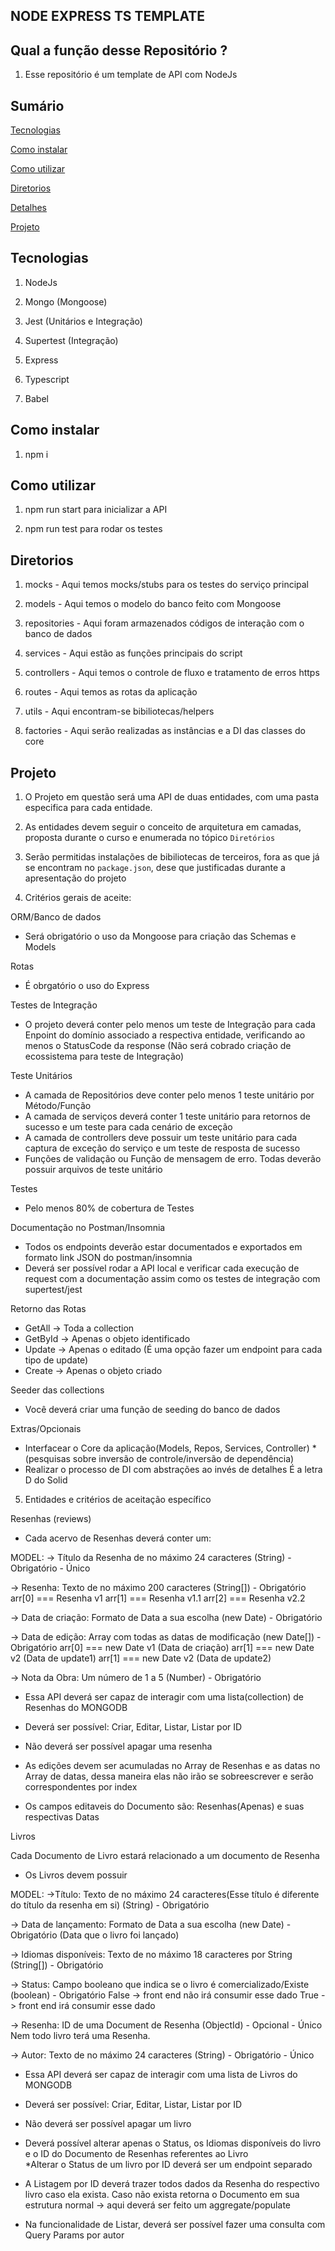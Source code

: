 ## NODE EXPRESS TS TEMPLATE

## Qual a função desse Repositório ?

1. Esse repositório é um template de API com NodeJs

## Sumário

[Tecnologias](#tecnologias)

[Como instalar](#como-instalar)

[Como utilizar](#como-utilizar)

[Diretorios](#diretorios)

[Detalhes](#detalhes)

[Projeto](#projeto)

## Tecnologias

1. NodeJs

2. Mongo (Mongoose)

3. Jest (Unitários e Integração)

4. Supertest (Integração)

5. Express

6. Typescript

7. Babel

## Como instalar

1. npm i

## Como utilizar

1. npm run start para inicializar a API

2. npm run test para rodar os testes

## Diretorios

1. mocks - Aqui temos mocks/stubs para os testes do serviço principal

2. models - Aqui temos o modelo do banco feito com Mongoose

3. repositories - Aqui foram armazenados códigos de interação com o banco de dados

4. services - Aqui estão as funções principais do script

5. controllers - Aqui temos o controle de fluxo e tratamento de erros https

6. routes - Aqui temos as rotas da aplicação

7. utils - Aqui encontram-se bibiliotecas/helpers

8. factories - Aqui serão realizadas as instâncias e a DI das classes do core

## Projeto

1. O Projeto em questão será uma API de duas entidades, com uma pasta especifica para
   cada entidade.

2. As entidades devem seguir o conceito de arquitetura em camadas, proposta durante o curso e enumerada no tópico `Diretórios`

3. Serão permitidas instalações de bibiliotecas de terceiros, fora as que já se encontram no `package.json`, dese que justificadas durante a apresentação do projeto

4. Critérios gerais de aceite:

ORM/Banco de dados

- Será obrigatório o uso da Mongoose para criação das Schemas e Models

Rotas

- É obrgatório o uso do Express

Testes de Integração

- O projeto deverá conter pelo menos um teste de Integração para cada Enpoint do
  domínio associado a respectiva entidade, verificando ao menos o StatusCode da response
  (Não será cobrado criação de ecossistema para teste de Integração)

Teste Unitários

- A camada de Repositórios deve conter pelo menos 1 teste unitário por Método/Função
- A camada de serviços deverá conter 1 teste unitário para retornos de sucesso
  e um teste para cada cenário de exceção
- A camada de controllers deve possuir um teste unitário para cada captura de exceção
  do serviço e um teste de resposta de sucesso
- Funções de validação ou Função de mensagem de erro. Todas deverão possuir arquivos de teste unitário

Testes

- Pelo menos 80% de cobertura de Testes

Documentação no Postman/Insomnia

- Todos os endpoints deverão estar documentados e exportados em formato link JSON
  do postman/insomnia
- Deverá ser possível rodar a API local e verificar cada execução de request com
  a documentação assim como os testes de integração com supertest/jest

Retorno das Rotas

- GetAll -> Toda a collection
- GetById -> Apenas o objeto identificado
- Update -> Apenas o editado (É uma opção fazer um endpoint para cada tipo de update)
- Create -> Apenas o objeto criado

Seeder das collections

- Você deverá criar uma função de seeding do banco de dados

Extras/Opcionais

- Interfacear o Core da aplicação(Models, Repos, Services, Controller)
  \*(pesquisas sobre inversão de controle/inversão de dependência)
- Realizar o processo de DI com abstrações ao invés de detalhes
  É a letra D do Solid

5. Entidades e critérios de aceitação específico

Resenhas (reviews)

- Cada acervo de Resenhas deverá conter um:

MODEL:
-> Título da Resenha de no máximo 24 caracteres (String) - Obrigatório - Único

-> Resenha: Texto de no máximo 200 caracteres (String[]) - Obrigatório
arr[0] === Resenha v1
arr[1] === Resenha v1.1
arr[2] === Resenha v2.2

-> Data de criação: Formato de Data a sua escolha (new Date) - Obrigatório

-> Data de edição: Array com todas as datas de modificação (new Date[]) - Obrigatório
arr[0] === new Date v1 (Data de criação)
arr[1] === new Date v2 (Data de update1)
arr[1] === new Date v2 (Data de update2)

-> Nota da Obra: Um número de 1 a 5 (Number) - Obrigatório

- Essa API deverá ser capaz de interagir com uma lista(collection) de Resenhas do MONGODB

- Deverá ser possível: Criar, Editar, Listar, Listar por ID

- Não deverá ser possível apagar uma resenha

- As edições devem ser acumuladas no Array de Resenhas e as datas no Array de datas,
  dessa maneira elas não irão se sobreescrever e serão correspondentes por index

- Os campos editaveis do Documento são: Resenhas(Apenas) e suas respectivas Datas

Livros

Cada Documento de Livro estará relacionado a um documento de Resenha

- Os Livros devem possuir

MODEL:
->Título: Texto de no máximo 24 caracteres(Esse título é diferente do título
da resenha em si) (String) - Obrigatório

-> Data de lançamento: Formato de Data a sua escolha (new Date) - Obrigatório
(Data que o livro foi lançado)

-> Idiomas disponíveis: Texto de no máximo 18 caracteres por String (String[]) - Obrigatório

-> Status: Campo booleano que indica se o livro é comercializado/Existe (boolean) - Obrigatório
False -> front end não irá consumir esse dado
True -> front end irá consumir esse dado

-> Resenha: ID de uma Document de Resenha (ObjectId) - Opcional - Único
Nem todo livro terá uma Resenha.

-> Autor: Texto de no máximo 24 caracteres (String) - Obrigatório - Único

- Essa API deverá ser capaz de interagir com uma lista de Livros do MONGODB

- Deverá ser possível: Criar, Editar, Listar, Listar por ID

- Não deverá ser possível apagar um livro

- Deverá possível alterar apenas o Status, os Idiomas disponíveis do livro e
  o ID do Documento de Resenhas referentes ao Livro  
  \*Alterar o Status de um livro por ID deverá ser um endpoint separado

- A Listagem por ID deverá trazer todos dados da Resenha do respectivo livro caso
  ela exista. Caso não exista retorna o Documento em sua estrutura normal
  -> aqui deverá ser feito um aggregate/populate

- Na funcionalidade de Listar, deverá ser possível fazer uma consulta com Query Params
  por autor